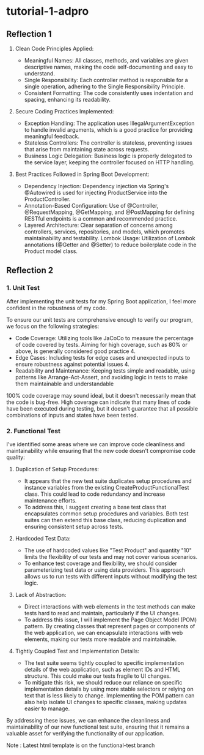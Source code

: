 # tutorial-1-adpro

## Reflection 1

1. Clean Code Principles Applied:

    - Meaningful Names: All classes, methods, and variables are given descriptive names, making the code self-documenting and easy to understand.
    - Single Responsibility: Each controller method is responsible for a single operation, adhering to the Single Responsibility Principle.
    - Consistent Formatting: The code consistently uses indentation and spacing, enhancing its readability.

2. Secure Coding Practices Implemented:

    - Exception Handling: The application uses IllegalArgumentException to handle invalid arguments, which is a good practice for providing meaningful feedback.
    - Stateless Controllers: The controller is stateless, preventing issues that arise from maintaining state across requests.
    - Business Logic Delegation: Business logic is properly delegated to the service layer, keeping the controller focused on HTTP handling.

3. Best Practices Followed in Spring Boot Development:

    - Dependency Injection: Dependency injection via Spring's @Autowired is used for injecting ProductService into the ProductController.
    - Annotation-Based Configuration: Use of @Controller, @RequestMapping, @GetMapping, and @PostMapping for defining RESTful endpoints is a common and recommended practice.
    - Layered Architecture: Clear separation of concerns among controllers, services, repositories, and models, which promotes maintainability and testability.
    Lombok Usage: Utilization of Lombok annotations (@Getter and @Setter) to reduce boilerplate code in the Product model class.

## Reflection 2
### 1. Unit Test
After implementing the unit tests for my Spring Boot application, I feel more confident in the robustness of my code. 

To ensure our unit tests are comprehensive enough to verify our program, we focus on the following strategies:

- Code Coverage: Utilizing tools like JaCoCo to measure the percentage of code covered by tests. Aiming for high coverage, such as 80% or above, is generally considered good practice 4.
- Edge Cases: Including tests for edge cases and unexpected inputs to ensure robustness against potential issues 4.
- Readability and Maintenance: Keeping tests simple and readable, using patterns like Arrange-Act-Assert, and avoiding logic in tests to make them maintainable and understandable

100% code coverage may sound ideal, but it doesn't necessarily mean that the code is bug-free. High coverage can indicate that many lines of code have been executed during testing, but it doesn't guarantee that all possible combinations of inputs and states have been tested. 

### 2. Functional Test

 I've identified some areas where we can improve code cleanliness and maintainability while ensuring that the new code doesn't compromise code quality:

1. Duplication of Setup Procedures:
    - It appears that the new test suite duplicates setup procedures and instance variables from the existing CreateProductFunctionalTest class. This could lead to code redundancy and increase maintenance efforts.
    - To address this, I suggest creating a base test class that encapsulates common setup procedures and variables. Both test suites can then extend this base class, reducing duplication and ensuring consistent setup across tests.

2. Hardcoded Test Data:
   - The use of hardcoded values like "Test Product" and quantity "10" limits the flexibility of our tests and may not cover various scenarios.
   - To enhance test coverage and flexibility, we should consider parameterizing test data or using data providers. This approach allows us to run tests with different inputs without modifying the test logic.

3. Lack of Abstraction:
   - Direct interactions with web elements in the test methods can make tests hard to read and maintain, particularly if the UI changes.
   - To address this issue, I will implement the Page Object Model (POM) pattern. By creating classes that represent pages or components of the web application, we can encapsulate interactions with web elements, making our tests more readable and maintainable.

4. Tightly Coupled Test and Implementation Details:
     - The test suite seems tightly coupled to specific implementation details of the web application, such as element IDs and HTML structure. This could make our tests fragile to UI changes.
     - To mitigate this risk, we should reduce our reliance on specific implementation details by using more stable selectors or relying on text that is less likely to change. Implementing the POM pattern can also help isolate UI changes to specific classes, making updates easier to manage.

By addressing these issues, we can enhance the cleanliness and maintainability of our new functional test suite, ensuring that it remains a valuable asset for verifying the functionality of our application.

Note : Latest html template is on the functional-test branch
